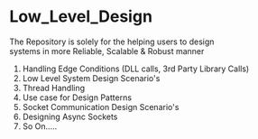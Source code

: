 # Low_Level_Design
The Repository is solely for the helping users to design  
systems in more Reliable, Scalable & Robust manner
1) Handling Edge Conditions (DLL calls, 3rd Party Library Calls)
2) Low Level System Design Scenario's
3) Thread Handling
4) Use case for Design Patterns
5) Socket Communication Design Scenario's
6) Designing Async Sockets
7) So On.....
